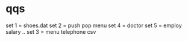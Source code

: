 # qqs

set 1 = shoes.dat
set 2 = push pop menu
set 4 = doctor
set 5 = employ salary ..
set 3 = menu telephone csv

